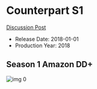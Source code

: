 # Counterpart S1

[Discussion Post](https://www.avsforum.com/threads/bass-eq-for-filtered-movies.2995212/post-59409318)

* Release Date: 2018-01-01
* Production Year: 2018

## Season 1 Amazon DD+

![img 0](https://i.imgur.com/njH6TrN.jpg)

